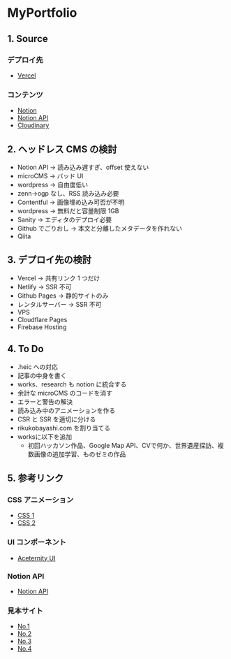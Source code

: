 # MyPortfolio

## 1. Source

### デプロイ先

- [Vercel](https://vercel.com/riku0413s-projects/my-portfolio/deployments)

### コンテンツ

- [Notion](https://www.notion.so/1d37e0613c5180fd8c76ea8843282b6d?v=1d37e0613c5180118bb9000c1ae5974b&pvs=4)
- [Notion API](https://www.notion.so/profile/integrations/internal/28e939cc-a9ff-491d-b476-0c160af612ca)
- [Cloudinary](https://console.cloudinary.com/console/c-3f6c6fa7138254d5d0b1b4d18e1bb6/media_library/folders/home?view_mode=mosaic)

## 2. ヘッドレス CMS の検討

- Notion API → 読み込み遅すぎ、offset 使えない
- microCMS → バッド UI
- wordpress → 自由度低い
- zenn→ogp なし、RSS 読み込み必要
- Contentful → 画像埋め込み可否が不明
- wordpress → 無料だと容量制限 1GB
- Sanity → エディタのデプロイ必要
- Github でごりおし → 本文と分離したメタデータを作れない
- Qiita

## 3. デプロイ先の検討

- Vercel → 共有リンク 1 つだけ
- Netlify → SSR 不可
- Github Pages → 静的サイトのみ
- レンタルサーバー → SSR 不可
- VPS
- Cloudflare Pages
- Firebase Hosting

## 4. To Do

- .heic への対応
- 記事の中身を書く
- works、research も notion に統合する
- 余計な microCMS のコードを消す
- エラーと警告の解決
- 読み込み中のアニメーションを作る
- CSR と SSR を適切に分ける
- rikukobayashi.com を割り当てる
- worksに以下を追加
  - 初回ハッカソン作品、Google Map API、CVで何か、世界遺産探訪、複数画像の追加学習、ものゼミの作品

## 5. 参考リンク

### CSS アニメーション

- [CSS 1](https://animate-club.com/text/css_text_animation/)
- [CSS 2](https://deshinon.com/2019/03/04/simpl-osyare-title-css/#google_vignette)

### UI コンポーネント

- [Aceternity UI](https://ui.aceternity.com/components)

### Notion API

- [Notion API](https://developers.notion.com/docs/create-a-notion-integration#step-3-importing-the-notion-sdk-serverjs)

### 見本サイト

- [No.1](https://www.takuyasasatani.com/cv/)
- [No.2](https://takuonon.com/)
- [No.3](https://www.miyashita.com/)
- [No.4](https://www.starbucks.co.jp/recruit/)